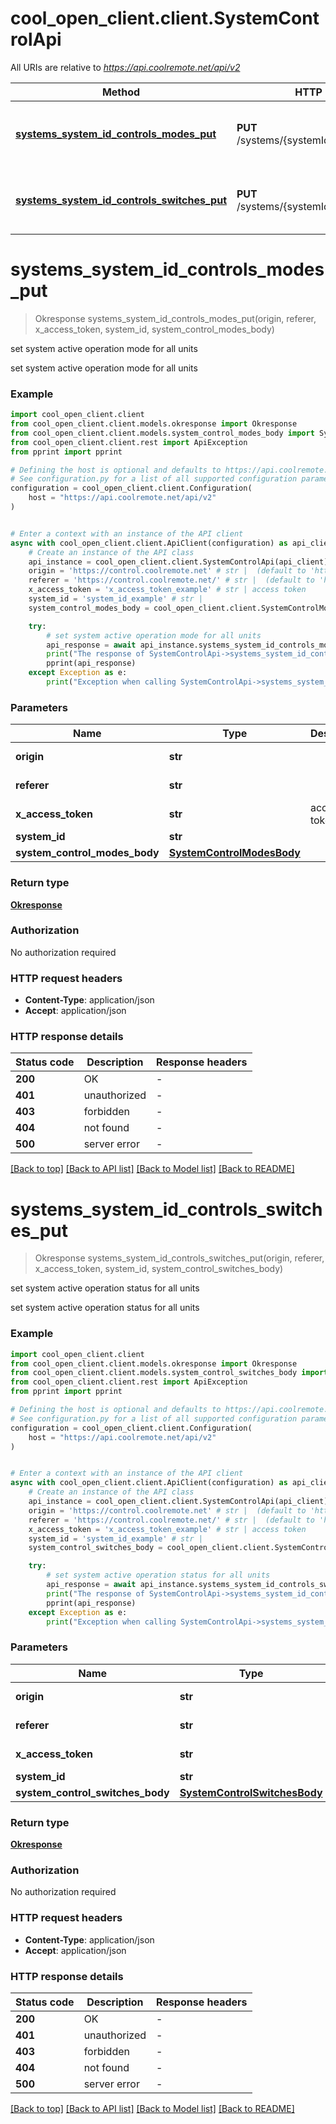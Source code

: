 # cool_open_client.client.SystemControlApi

All URIs are relative to *https://api.coolremote.net/api/v2*

Method | HTTP request | Description
------------- | ------------- | -------------
[**systems_system_id_controls_modes_put**](SystemControlApi.md#systems_system_id_controls_modes_put) | **PUT** /systems/{systemId}/controls/modes | set system active operation mode for all units
[**systems_system_id_controls_switches_put**](SystemControlApi.md#systems_system_id_controls_switches_put) | **PUT** /systems/{systemId}/controls/switches | set system active operation status for all units


# **systems_system_id_controls_modes_put**
> Okresponse systems_system_id_controls_modes_put(origin, referer, x_access_token, system_id, system_control_modes_body)

set system active operation mode for all units

set system active operation mode for all units

### Example


```python
import cool_open_client.client
from cool_open_client.client.models.okresponse import Okresponse
from cool_open_client.client.models.system_control_modes_body import SystemControlModesBody
from cool_open_client.client.rest import ApiException
from pprint import pprint

# Defining the host is optional and defaults to https://api.coolremote.net/api/v2
# See configuration.py for a list of all supported configuration parameters.
configuration = cool_open_client.client.Configuration(
    host = "https://api.coolremote.net/api/v2"
)


# Enter a context with an instance of the API client
async with cool_open_client.client.ApiClient(configuration) as api_client:
    # Create an instance of the API class
    api_instance = cool_open_client.client.SystemControlApi(api_client)
    origin = 'https://control.coolremote.net' # str |  (default to 'https://control.coolremote.net')
    referer = 'https://control.coolremote.net/' # str |  (default to 'https://control.coolremote.net/')
    x_access_token = 'x_access_token_example' # str | access token
    system_id = 'system_id_example' # str | 
    system_control_modes_body = cool_open_client.client.SystemControlModesBody() # SystemControlModesBody | 

    try:
        # set system active operation mode for all units
        api_response = await api_instance.systems_system_id_controls_modes_put(origin, referer, x_access_token, system_id, system_control_modes_body)
        print("The response of SystemControlApi->systems_system_id_controls_modes_put:\n")
        pprint(api_response)
    except Exception as e:
        print("Exception when calling SystemControlApi->systems_system_id_controls_modes_put: %s\n" % e)
```



### Parameters


Name | Type | Description  | Notes
------------- | ------------- | ------------- | -------------
 **origin** | **str**|  | [default to &#39;https://control.coolremote.net&#39;]
 **referer** | **str**|  | [default to &#39;https://control.coolremote.net/&#39;]
 **x_access_token** | **str**| access token | 
 **system_id** | **str**|  | 
 **system_control_modes_body** | [**SystemControlModesBody**](SystemControlModesBody.md)|  | 

### Return type

[**Okresponse**](Okresponse.md)

### Authorization

No authorization required

### HTTP request headers

 - **Content-Type**: application/json
 - **Accept**: application/json

### HTTP response details

| Status code | Description | Response headers |
|-------------|-------------|------------------|
**200** | OK |  -  |
**401** | unauthorized |  -  |
**403** | forbidden |  -  |
**404** | not found |  -  |
**500** | server error |  -  |

[[Back to top]](#) [[Back to API list]](../README.md#documentation-for-api-endpoints) [[Back to Model list]](../README.md#documentation-for-models) [[Back to README]](../README.md)

# **systems_system_id_controls_switches_put**
> Okresponse systems_system_id_controls_switches_put(origin, referer, x_access_token, system_id, system_control_switches_body)

set system active operation status for all units

set system active operation status for all units

### Example


```python
import cool_open_client.client
from cool_open_client.client.models.okresponse import Okresponse
from cool_open_client.client.models.system_control_switches_body import SystemControlSwitchesBody
from cool_open_client.client.rest import ApiException
from pprint import pprint

# Defining the host is optional and defaults to https://api.coolremote.net/api/v2
# See configuration.py for a list of all supported configuration parameters.
configuration = cool_open_client.client.Configuration(
    host = "https://api.coolremote.net/api/v2"
)


# Enter a context with an instance of the API client
async with cool_open_client.client.ApiClient(configuration) as api_client:
    # Create an instance of the API class
    api_instance = cool_open_client.client.SystemControlApi(api_client)
    origin = 'https://control.coolremote.net' # str |  (default to 'https://control.coolremote.net')
    referer = 'https://control.coolremote.net/' # str |  (default to 'https://control.coolremote.net/')
    x_access_token = 'x_access_token_example' # str | access token
    system_id = 'system_id_example' # str | 
    system_control_switches_body = cool_open_client.client.SystemControlSwitchesBody() # SystemControlSwitchesBody | 

    try:
        # set system active operation status for all units
        api_response = await api_instance.systems_system_id_controls_switches_put(origin, referer, x_access_token, system_id, system_control_switches_body)
        print("The response of SystemControlApi->systems_system_id_controls_switches_put:\n")
        pprint(api_response)
    except Exception as e:
        print("Exception when calling SystemControlApi->systems_system_id_controls_switches_put: %s\n" % e)
```



### Parameters


Name | Type | Description  | Notes
------------- | ------------- | ------------- | -------------
 **origin** | **str**|  | [default to &#39;https://control.coolremote.net&#39;]
 **referer** | **str**|  | [default to &#39;https://control.coolremote.net/&#39;]
 **x_access_token** | **str**| access token | 
 **system_id** | **str**|  | 
 **system_control_switches_body** | [**SystemControlSwitchesBody**](SystemControlSwitchesBody.md)|  | 

### Return type

[**Okresponse**](Okresponse.md)

### Authorization

No authorization required

### HTTP request headers

 - **Content-Type**: application/json
 - **Accept**: application/json

### HTTP response details

| Status code | Description | Response headers |
|-------------|-------------|------------------|
**200** | OK |  -  |
**401** | unauthorized |  -  |
**403** | forbidden |  -  |
**404** | not found |  -  |
**500** | server error |  -  |

[[Back to top]](#) [[Back to API list]](../README.md#documentation-for-api-endpoints) [[Back to Model list]](../README.md#documentation-for-models) [[Back to README]](../README.md)

